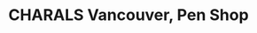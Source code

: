 ---
title: "CHARALS Vancouver, Pen Shop"
url: /vancouver/charals-vancouver-pen-shop/
shop: office supplies
---
